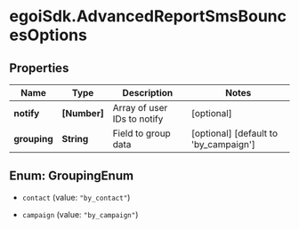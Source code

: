 # egoiSdk.AdvancedReportSmsBouncesOptions

## Properties
Name | Type | Description | Notes
------------ | ------------- | ------------- | -------------
**notify** | **[Number]** | Array of user IDs to notify | [optional] 
**grouping** | **String** | Field to group data | [optional] [default to &#39;by_campaign&#39;]


<a name="GroupingEnum"></a>
## Enum: GroupingEnum


* `contact` (value: `"by_contact"`)

* `campaign` (value: `"by_campaign"`)





